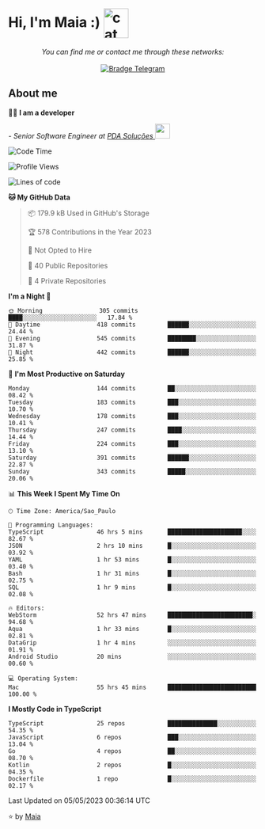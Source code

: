 <h1 align="left">Hi, I'm Maia :) 
<img src="https://emojis.slackmojis.com/emojis/images/1643509834/36299/black-cat.gif?1643509834" width="50" height="60" align="center"  alt="cat"/>
</h1>

<p align="center">
    <i>You can find me or contact me through these networks:</i>
    <br/><br/>
    <a href="https://t.me/mrootx" target="_blank">
        <img src="https://img.shields.io/badge/-Telegram-2CA5E0?logo=telegram&style=flat&logoColor=white" alt="Bradge Telegram" />
    </a>
</p>

## About me

:technologist: <strong>I am a developer</strong> <br>

<p><em> - Senior Software Engineer at <a href="https://pdasolucoes.com.br">PDA Soluções
</a><img src="https://media.giphy.com/media/WUlplcMpOCEmTGBtBW/giphy.gif" width="30"> 
</em></p>

<!--START_SECTION:waka-->
![Code Time](http://img.shields.io/badge/Code%20Time-2%2C530%20hrs%207%20mins-blue)

![Profile Views](http://img.shields.io/badge/Profile%20Views-12-blue)

![Lines of code](https://img.shields.io/badge/From%20Hello%20World%20I%27ve%20Written-449.2%20thousand%20lines%20of%20code-blue)

**🐱 My GitHub Data** 

> 📦 179.9 kB Used in GitHub's Storage 
 > 
> 🏆 578 Contributions in the Year 2023
 > 
> 🚫 Not Opted to Hire
 > 
> 📜 40 Public Repositories 
 > 
> 🔑 4 Private Repositories 
 > 
**I'm a Night 🦉** 

```text
🌞 Morning                305 commits         ████░░░░░░░░░░░░░░░░░░░░░   17.84 % 
🌆 Daytime                418 commits         ██████░░░░░░░░░░░░░░░░░░░   24.44 % 
🌃 Evening                545 commits         ████████░░░░░░░░░░░░░░░░░   31.87 % 
🌙 Night                  442 commits         ██████░░░░░░░░░░░░░░░░░░░   25.85 % 
```
📅 **I'm Most Productive on Saturday** 

```text
Monday                   144 commits         ██░░░░░░░░░░░░░░░░░░░░░░░   08.42 % 
Tuesday                  183 commits         ███░░░░░░░░░░░░░░░░░░░░░░   10.70 % 
Wednesday                178 commits         ███░░░░░░░░░░░░░░░░░░░░░░   10.41 % 
Thursday                 247 commits         ████░░░░░░░░░░░░░░░░░░░░░   14.44 % 
Friday                   224 commits         ███░░░░░░░░░░░░░░░░░░░░░░   13.10 % 
Saturday                 391 commits         ██████░░░░░░░░░░░░░░░░░░░   22.87 % 
Sunday                   343 commits         █████░░░░░░░░░░░░░░░░░░░░   20.06 % 
```


📊 **This Week I Spent My Time On** 

```text
🕑︎ Time Zone: America/Sao_Paulo

💬 Programming Languages: 
TypeScript               46 hrs 5 mins       █████████████████████░░░░   82.67 % 
JSON                     2 hrs 10 mins       █░░░░░░░░░░░░░░░░░░░░░░░░   03.92 % 
YAML                     1 hr 53 mins        █░░░░░░░░░░░░░░░░░░░░░░░░   03.40 % 
Bash                     1 hr 31 mins        █░░░░░░░░░░░░░░░░░░░░░░░░   02.75 % 
SQL                      1 hr 9 mins         █░░░░░░░░░░░░░░░░░░░░░░░░   02.08 % 

🔥 Editors: 
WebStorm                 52 hrs 47 mins      ████████████████████████░   94.68 % 
Aqua                     1 hr 33 mins        █░░░░░░░░░░░░░░░░░░░░░░░░   02.81 % 
DataGrip                 1 hr 4 mins         ░░░░░░░░░░░░░░░░░░░░░░░░░   01.91 % 
Android Studio           20 mins             ░░░░░░░░░░░░░░░░░░░░░░░░░   00.60 % 

💻 Operating System: 
Mac                      55 hrs 45 mins      █████████████████████████   100.00 % 
```

**I Mostly Code in TypeScript** 

```text
TypeScript               25 repos            ██████████████░░░░░░░░░░░   54.35 % 
JavaScript               6 repos             ███░░░░░░░░░░░░░░░░░░░░░░   13.04 % 
Go                       4 repos             ██░░░░░░░░░░░░░░░░░░░░░░░   08.70 % 
Kotlin                   2 repos             █░░░░░░░░░░░░░░░░░░░░░░░░   04.35 % 
Dockerfile               1 repo              █░░░░░░░░░░░░░░░░░░░░░░░░   02.17 % 
```




 Last Updated on 05/05/2023 00:36:14 UTC
<!--END_SECTION:waka-->

⭐️ by [Maia](https://github.com/gabrielmaialva33/)



